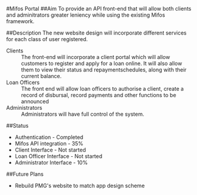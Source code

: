 #Mifos Portal
##Aim
To provide an API front-end that will allow both clients and adminitrators greater leniency while using the existing Mifos framework. 

##Description
The new website design will incorporate different services for each class of user registered.

<dl>
<dt>Clients</dt>
<dd>The front-end will incorporate a client portal which will allow customers to register and apply for a loan online. It will also allow them to view their status and repaymentschedules, along with their current balance. </dd>

<dt>Loan Officers</dt>
<dd>The front end will allow loan officers to authorise a client, create a record of disbursal, record payments and other functions to be announced</dd>

<dt>Administrators</dt>
<dd>Administrators will have full control of the system.</dd>
</dl>

##Status
+ Authentication - Completed
+ Mifos API integration - 35%
+ Client Interface - Not started
+ Loan Officer Interface - Not started
+ Administrator Interface - 10%

##Future Plans
+ Rebuild PMG's website to match app design scheme